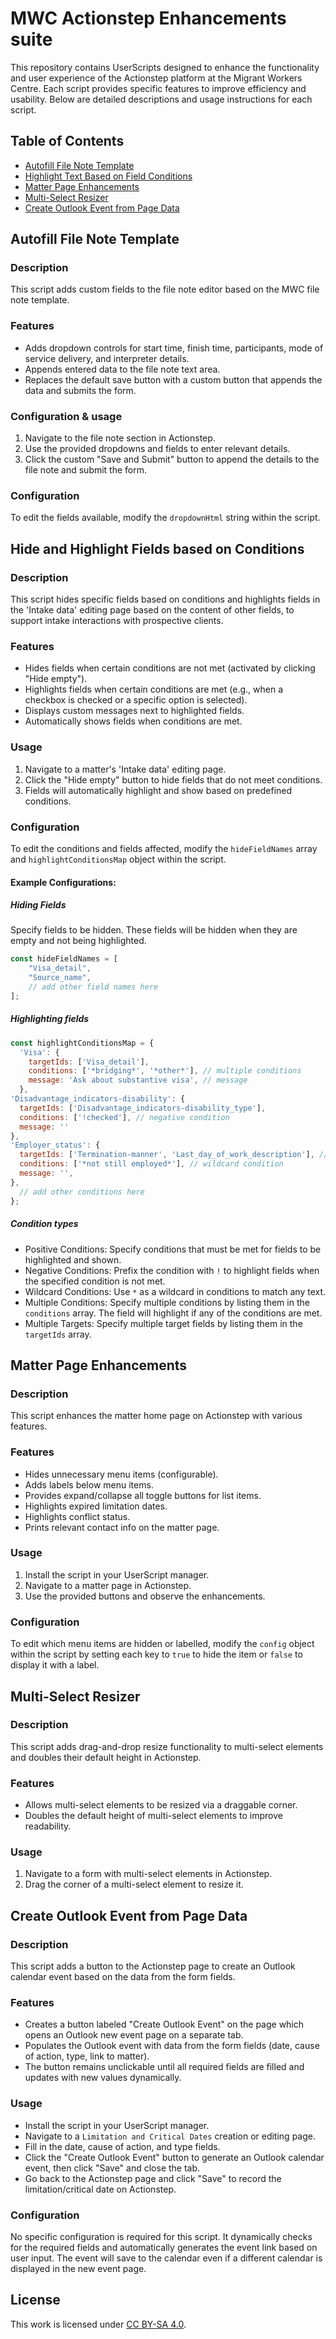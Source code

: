 # MWC Actionstep Enhancements suite

This repository contains UserScripts designed to enhance the functionality and user experience of the Actionstep platform at the Migrant Workers Centre. Each script provides specific features to improve efficiency and usability. Below are detailed descriptions and usage instructions for each script.

## Table of Contents
- [Autofill File Note Template](#autofill-file-note-template)
- [Highlight Text Based on Field Conditions](#highlight-text-based-on-field-conditions)
- [Matter Page Enhancements](#matter-page-enhancements)
- [Multi-Select Resizer](#multi-select-resizer)
- [Create Outlook Event from Page Data](#create-outlook-event-from-page-data)

## Autofill File Note Template

### Description
This script adds custom fields to the file note editor based on the MWC file note template.

### Features
- Adds dropdown controls for start time, finish time, participants, mode of service delivery, and interpreter details.
- Appends entered data to the file note text area.
- Replaces the default save button with a custom button that appends the data and submits the form.

### Configuration & usage
1. Navigate to the file note section in Actionstep.
2. Use the provided dropdowns and fields to enter relevant details.
3. Click the custom "Save and Submit" button to append the details to the file note and submit the form.

### Configuration
To edit the fields available, modify the `dropdownHtml` string within the script.

## Hide and Highlight Fields based on Conditions

### Description
This script hides specific fields based on conditions and highlights fields in the 'Intake data' editing page based on the content of other fields, to support intake interactions with prospective clients.

### Features
- Hides fields when certain conditions are not met (activated by clicking "Hide empty").
- Highlights fields when certain conditions are met (e.g., when a checkbox is checked or a specific option is selected).
- Displays custom messages next to highlighted fields.
- Automatically shows fields when conditions are met.

### Usage
1. Navigate to a matter's 'Intake data' editing page.
2. Click the "Hide empty" button to hide fields that do not meet conditions.
3. Fields will automatically highlight and show based on predefined conditions.

### Configuration
To edit the conditions and fields affected, modify the `hideFieldNames` array and `highlightConditionsMap` object within the script.

#### Example Configurations:
##### Hiding Fields
Specify fields to be hidden. These fields will be hidden when they are empty and not being highlighted.
```javascript
const hideFieldNames = [
    "Visa_detail",
    "Source_name",
    // add other field names here
];
```
##### Highlighting fields
  ```javascript
  const highlightConditionsMap = {
    'Visa': {
      targetIds: ['Visa_detail'],
      conditions: ['*bridging*', '*other*'], // multiple conditions
      message: 'Ask about substantive visa', // message
    },
  'Disadvantage_indicators-disability': {
    targetIds: ['Disadvantage_indicators-disability_type'],
    conditions: ['!checked'], // negative condition
    message: ''
  },
  'Employer_status': {
    targetIds: ['Termination-manner', 'Last_day_of_work_description'], // multiple targetIds
    conditions: ['*not still employed*'], // wildcard condition
    message: '',
  },
    // add other conditions here
  };
  ```
##### Condition types
- Positive Conditions: Specify conditions that must be met for fields to be highlighted and shown.
- Negative Conditions: Prefix the condition with `!` to highlight fields when the specified condition is not met.
- Wildcard Conditions: Use `*` as a wildcard in conditions to match any text.
- Multiple Conditions: Specify multiple conditions by listing them in the `conditions` array. The field will highlight if any of the conditions are met.
- Multiple Targets: Specify multiple target fields by listing them in the `targetIds` array.

## Matter Page Enhancements

### Description
This script enhances the matter home page on Actionstep with various features.

### Features
- Hides unnecessary menu items (configurable).
- Adds labels below menu items.
- Provides expand/collapse all toggle buttons for list items.
- Highlights expired limitation dates.
- Highlights conflict status.
- Prints relevant contact info on the matter page.

### Usage
1. Install the script in your UserScript manager.
2. Navigate to a matter page in Actionstep.
3. Use the provided buttons and observe the enhancements.

### Configuration
To edit which menu items are hidden or labelled, modify the `config` object within the script by setting each key to `true` to hide the item or `false` to display it with a label.

## Multi-Select Resizer

### Description
This script adds drag-and-drop resize functionality to multi-select elements and doubles their default height in Actionstep.

### Features
- Allows multi-select elements to be resized via a draggable corner.
- Doubles the default height of multi-select elements to improve readability.

### Usage
1. Navigate to a form with multi-select elements in Actionstep.
2. Drag the corner of a multi-select element to resize it.

## Create Outlook Event from Page Data

### Description
This script adds a button to the Actionstep page to create an Outlook calendar event based on the data from the form fields.

### Features
- Creates a button labeled "Create Outlook Event" on the page which opens an Outlook new event page on a separate tab.
- Populates the Outlook event with data from the form fields (date, cause of action, type, link to matter).
- The button remains unclickable until all required fields are filled and updates with new values dynamically.

### Usage
- Install the script in your UserScript manager.
- Navigate to a `Limitation and Critical Dates` creation or editing page.
- Fill in the date, cause of action, and type fields.
- Click the "Create Outlook Event" button to generate an Outlook calendar event, then click "Save" and close the tab.
- Go back to the Actionstep page and click "Save" to record the limitation/critical date on Actionstep.

### Configuration
No specific configuration is required for this script. It dynamically checks for the required fields and automatically generates the event link based on user input. The event will save to the <legal AT migrantworkers DOT org DOT au> calendar even if a different calendar is displayed in the new event page.

## License
This work is licensed under [CC BY-SA 4.0](https://creativecommons.org/licenses/by-sa/4.0/).

